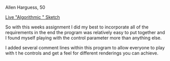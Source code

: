 Allen Harguess, 50

[Live "Algorithmic " Sketch](https://allenharguess701.github.io/120-work/hw-6/)

So with this weeks assignment I did my best to incorporate all of the requirements
in the end the program was relatively easy to put together and I found myself 
playing with the control parameter more than anything else.

I added several comment lines within this program to allow everyone to play with t he controls and get a feel for different renderings you can achieve.
